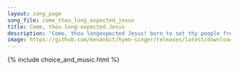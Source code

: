 ```yaml
---
layout: song_page
song_file: come_thou_long_expected_jesus
title: Come, thou long-expected Jesus
description: "Come, thou longexpected Jesus! born to set thy people free, from our fears and sins release us, let us find our rest in thee. Israel's strength and co... christian 4part acapella 2verse musicbyother textbyother"
image: https://github.com/kenanbit/hymn-singer/releases/latest/download/come_thou_long_expected_jesus-trad.png
---
```


{% include choice_and_music.html %}